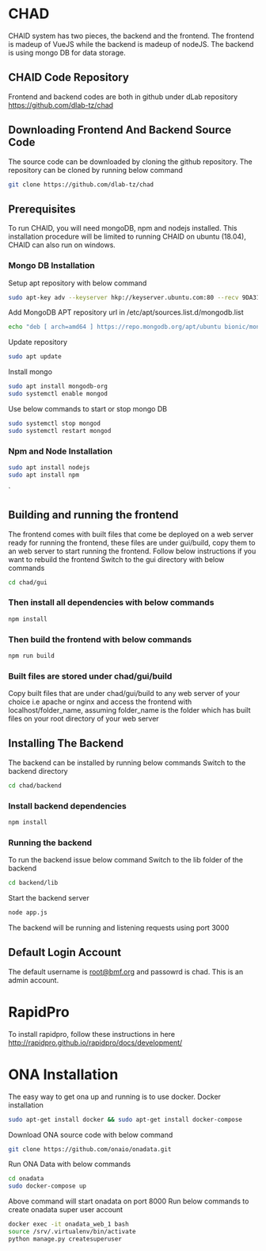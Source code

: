 # CHAD
CHAID system has two pieces, the backend and the frontend. The frontend is madeup of VueJS while the backend is madeup of nodeJS. The backend is using mongo DB for data storage.
## CHAID Code Repository
Frontend and backend codes are both in github under dLab repository https://github.com/dlab-tz/chad

## Downloading Frontend And Backend Source Code
The source code can be downloaded by cloning the github repository. The repository can be cloned by running below command
```sh
git clone https://github.com/dlab-tz/chad
```
## Prerequisites
To run CHAID, you will need mongoDB, npm and nodejs installed. This installation procedure will be limited to running CHAID on ubuntu (18.04), CHAID can also run on windows.

### Mongo DB Installation
Setup apt repository with below command
```sh
sudo apt-key adv --keyserver hkp://keyserver.ubuntu.com:80 --recv 9DA31620334BD75D9DCB49F368818C72E52529D4
```
Add MongoDB APT repository url in /etc/apt/sources.list.d/mongodb.list
```sh
echo "deb [ arch=amd64 ] https://repo.mongodb.org/apt/ubuntu bionic/mongodb-org/4.0 multiverse" | sudo tee /etc/apt/sources.list.d/mongodb.list
```
Update repository
```sh
sudo apt update
```
Install mongo
```sh
sudo apt install mongodb-org
sudo systemctl enable mongod
```
Use below commands to start or stop mongo DB
```sh
sudo systemctl stop mongod
sudo systemctl restart mongod
```
### Npm and Node Installation
```sh
sudo apt install nodejs
sudo apt install npm
```
`
## Building and running the frontend
The frontend comes with built files that come be deployed on a web server ready for running the frontend, these files are under gui/build, copy them to an web server to start running the frontend. 
Follow below instructions if you want to rebuild the frontend
Switch to the gui directory with below commands

```sh
cd chad/gui
```
### Then install all dependencies with below commands
```sh
npm install
```
### Then build the frontend with below commands
```sh
npm run build
```
### Built files are stored under chad/gui/build
Copy built files that are under chad/gui/build to any web server of your choice i.e apache or nginx and access the frontend with localhost/folder_name, assuming folder_name is the folder which has built files on your root directory of your web server

## Installing The Backend
The backend can be installed by running below commands
Switch to the backend directory
```sh
cd chad/backend
```
### Install backend dependencies
```sh
npm install
```
### Running the backend
To run the backend issue below command
Switch to the lib folder of the backend
```sh
cd backend/lib
```
Start the backend server
```sh
node app.js
```
The backend will be running and listening requests using port 3000

## Default Login Account
The default username is root@bmf.org and passowrd is chad. This is an admin account.

# RapidPro
To install rapidpro, follow these instructions in here http://rapidpro.github.io/rapidpro/docs/development/

# ONA Installation
The easy way to get ona up and running is to use docker.
Docker installation
```sh
sudo apt-get install docker && sudo apt-get install docker-compose
```
Download ONA source code with below command
```sh
git clone https://github.com/onaio/onadata.git
```
Run ONA Data with below commands
```sh
cd onadata 
sudo docker-compose up
```
Above command will start onadata on port 8000
Run below commands to create onadata super user account
```sh
docker exec -it onadata_web_1 bash
source /srv/.virtualenv/bin/activate
python manage.py createsuperuser
```
